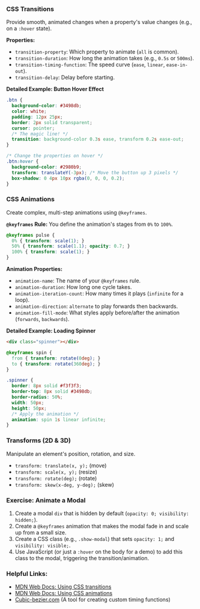 ### CSS Transitions
Provide smooth, animated changes when a property's value changes (e.g., on a `:hover` state).

**Properties:**
*   `transition-property`: Which property to animate (`all` is common).
*   `transition-duration`: How long the animation takes (e.g., `0.5s` or `500ms`).
*   `transition-timing-function`: The speed curve (`ease`, `linear`, `ease-in-out`).
*   `transition-delay`: Delay before starting.

**Detailed Example: Button Hover Effect**
```css
.btn {
  background-color: #3498db;
  color: white;
  padding: 12px 25px;
  border: 2px solid transparent;
  cursor: pointer;
  /* The magic line! */
  transition: background-color 0.3s ease, transform 0.2s ease-out;
}

/* Change the properties on hover */
.btn:hover {
  background-color: #2980b9;
  transform: translateY(-3px); /* Move the button up 3 pixels */
  box-shadow: 0 4px 10px rgba(0, 0, 0, 0.2);
}
```
### CSS Animations
Create complex, multi-step animations using `@keyframes`.

**`@keyframes` Rule:** You define the animation's stages from `0%` to `100%`.
```css
@keyframes pulse {
  0% { transform: scale(1); }
  50% { transform: scale(1.1); opacity: 0.7; }
  100% { transform: scale(1); }
}
```
**Animation Properties:**
*   `animation-name`: The name of your `@keyframes` rule.
*   `animation-duration`: How long one cycle takes.
*   `animation-iteration-count`: How many times it plays (`infinite` for a loop).
*   `animation-direction`: `alternate` to play forwards then backwards.
*   `animation-fill-mode`: What styles apply before/after the animation (`forwards`, `backwards`).

**Detailed Example: Loading Spinner**
```html
<div class="spinner"></div>
```
```css
@keyframes spin {
  from { transform: rotate(0deg); }
  to { transform: rotate(360deg); }
}

.spinner {
  border: 8px solid #f3f3f3;
  border-top: 8px solid #3498db;
  border-radius: 50%;
  width: 50px;
  height: 50px;
  /* Apply the animation */
  animation: spin 1s linear infinite;
}
```
### Transforms (2D & 3D)
Manipulate an element's position, rotation, and size.
*   `transform: translate(x, y);` (move)
*   `transform: scale(x, y);` (resize)
*   `transform: rotate(deg);` (rotate)
*   `transform: skew(x-deg, y-deg);` (skew)

### Exercise: Animate a Modal
1.  Create a modal `div` that is hidden by default (`opacity: 0; visibility: hidden;`).
2.  Create a `@keyframes` animation that makes the modal fade in and scale up from a small size.
3.  Create a CSS class (e.g., `.show-modal`) that sets `opacity: 1;` and `visibility: visible;`.
4.  Use JavaScript (or just a `:hover` on the body for a demo) to add this class to the modal, triggering the transition/animation.

### Helpful Links:
*   [MDN Web Docs: Using CSS transitions](https://developer.mozilla.org/en-US/docs/Web/CSS/CSS_Transitions/Using_CSS_transitions)
*   [MDN Web Docs: Using CSS animations](https://developer.mozilla.org/en-US/docs/Web/CSS/CSS_Animations/Using_CSS_animations)
*   [Cubic-bezier.com](https://cubic-bezier.com/) (A tool for creating custom timing functions)
